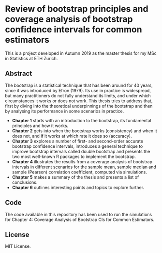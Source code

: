 # Review of bootstrap principles and coverage analysis of bootstrap confidence intervals for common estimators
This is a project developed in Autumn 2019 as the master thesis for my MSc in Statistics at ETH Zurich.

## Abstract
The bootstrap is a statistical technique that has been around for 40 years, since it was
introduced by Efron (1979). Its use in practice is widespread, but many practitioners
do not fully understand its limits, and under which circumstances it works or does not
work. This thesis tries to address that, first by diving into the theoretical underpinnings
of the bootstrap and then by analysing its performance in some scenarios in practice.

* __Chapter 1__ starts with an introduction to the bootstrap, its fundamental principles and how it works.
* __Chapter 2__ gets into when the bootstrap works (consistency) and when it does not, and if it works at which rate it does so (accuracy).
* __Chapter 3__ explores a number of first- and second-order accurate bootstrap confidence intervals, introduces a general technique
  to improve bootstrap intervals called double bootstrap and presents the two most well-known R packages to implement the bootstrap.
* __Chapter 4__ illustrates the results from a coverage analysis of bootstrap intervals in different scenarios for the
  sample mean, sample median and sample (Pearson) correlation coefficient, computed via simulations.
* __Chapter 5__ makes a summary of the thesis and presents a list of conclusions.
* __Chapter 6__ outlines interesting points and topics to explore further.

## Code
The code available in this repository has been used to run the simulations for Chapter 4: Coverage
Analysis of Bootstrap CIs for Common Estimators.

## License
MIT License.

